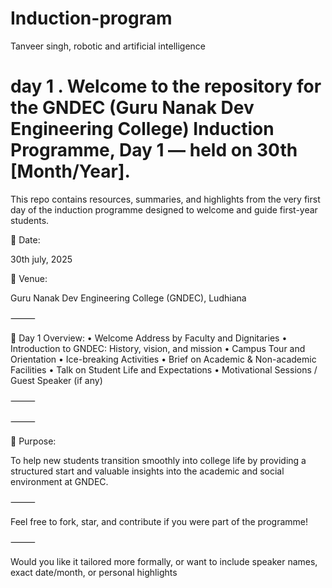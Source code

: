 # Induction-program
Tanveer singh, robotic and artificial intelligence 
# day 1 . Welcome to the repository for the GNDEC (Guru Nanak Dev Engineering College) Induction Programme, Day 1 — held on 30th [Month/Year].
This repo contains resources, summaries, and highlights from the very first day of the induction programme designed to welcome and guide first-year students.

📅 Date:

30th july, 2025

📍 Venue:

Guru Nanak Dev Engineering College (GNDEC), Ludhiana

⸻

📝 Day 1 Overview:
	•	Welcome Address by Faculty and Dignitaries
	•	Introduction to GNDEC: History, vision, and mission
	•	Campus Tour and Orientation
	•	Ice-breaking Activities
	•	Brief on Academic & Non-academic Facilities
	•	Talk on Student Life and Expectations
	•	Motivational Sessions / Guest Speaker (if any)

⸻

⸻

🚀 Purpose:

To help new students transition smoothly into college life by providing a structured start and valuable insights into the academic and social environment at GNDEC.

⸻

Feel free to fork, star, and contribute if you were part of the programme!

⸻

Would you like it tailored more formally, or want to include speaker names, exact date/month, or personal highlights
